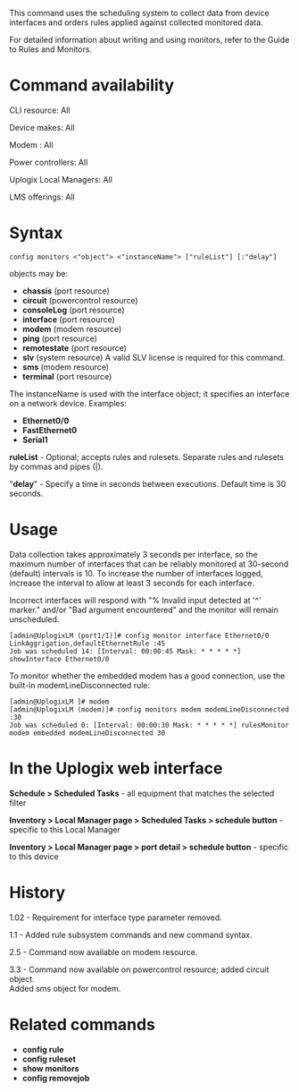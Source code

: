 <!-- 5.4 -->

This command uses the scheduling system to collect data from device interfaces and orders rules applied against collected monitored data. 

For detailed information about writing and using monitors, refer to the Guide to Rules and Monitors. 

# Command availability 

CLI resource: All

Device makes: All

Modem : All

Power controllers: All

Uplogix Local Managers: All

LMS offerings: All

# Syntax 

```
config monitors <"object"> <"instanceName"> ["ruleList"] [:"delay"]

```

objects may be:

- **chassis** (port resource)
- **circuit** (powercontrol resource)
- **consoleLog** (port resource)
- **interface** (port resource)
- **modem** (modem resource)
- **ping** (port resource)
- **remotestate** (port resource)
- **slv** (system resource) A valid SLV license is required for this command.
- **sms** (modem resource)
- **terminal** (port resource)

The instanceName is used with the interface object; it specifies an interface on a network device. Examples:

- **Ethernet0/0**
- **FastEthernet0**
- **Serial1**

**ruleList** - Optional; accepts rules and rulesets. Separate rules and rulesets by commas and pipes (|).

"**delay**" - Specify a time in seconds between executions. Default time is 30 seconds. 

# Usage 

Data collection takes approximately 3 seconds per interface, so the maximum number of interfaces that can be reliably monitored at 30-second (default) intervals is 10. To increase the number of interfaces logged, increase the interval to allow at least 3 seconds for each interface.

Incorrect interfaces will respond with "% Invalid input detected at '^' marker." and/or "Bad argument encountered" and the monitor will remain unscheduled.

```
[admin@UplogixLM (port1/1)]# config monitor interface Ethernet0/0 LinkAggrigation,defaultEthernetRule :45
Job was scheduled 14: [Interval: 00:00:45 Mask: * * * * *] showInterface Ethernet0/0
```

To monitor whether the embedded modem has a good connection, use the built-in modemLineDisconnected rule:

```
[admin@UplogixLM ]# modem
[admin@UplogixLM (modem)]# config monitors modem modemLineDisconnected :30
Job was scheduled 0: [Interval: 00:00:30 Mask: * * * * *] rulesMonitor modem embedded modemLineDisconnected 30 
```

# In the Uplogix web interface

**Schedule > Scheduled Tasks** - all equipment that matches the selected filter

**Inventory > Local Manager page > Scheduled Tasks > schedule button** - specific to this Local Manager

**Inventory > Local Manager page > port detail > schedule button** - specific to this device

# History 

1.02 - Requirement for interface type parameter removed.

1.1 - Added rule subsystem commands and new command syntax.

2.5 - Command now available on modem resource.

3.3 - Command now available on powercontrol resource; added circuit object.  
Added sms object for modem.

# Related commands 

- **config rule**
- **config ruleset**
- **show monitors**
- **config removejob**
